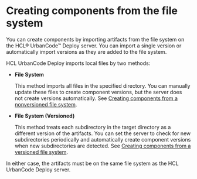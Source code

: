 # Creating components from the file system

You can create components by importing artifacts from the file system on the HCL® UrbanCode™ Deploy server. You can import a single version or automatically import versions as they are added to the file system.

HCL UrbanCode Deploy imports local files by two methods:

-   **File System**

    This method imports all files in the specified directory. You can manually update these files to create component versions, but the server does not create versions automatically. See [Creating components from a nonversioned file system](comp_create_filesystem_basic.md).

-   **File System \(Versioned\)**

    This method treats each subdirectory in the target directory as a different version of the artifacts. You can set the server to check for new subdirectories periodically and automatically create component versions when new subdirectories are detected. See [Creating components from a versioned file system](comp_create_filesystem_versioned.md).


In either case, the artifacts must be on the same file system as the HCL UrbanCode Deploy server.

